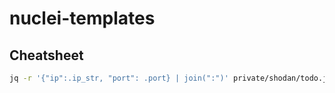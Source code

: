 # nuclei-templates

## Cheatsheet

```bash
jq -r '{"ip":.ip_str, "port": .port} | join(":")' private/shodan/todo.json | ~/go/bin/nuclei -fhr -t todo.yaml -o private/log/todo.log
```
